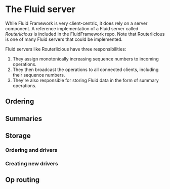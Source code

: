 # The Fluid server

While Fluid Framework is very client-centric, it does rely on a server component. A reference implementation of a Fluid
server called _Routerlicious_ is included in the FluidFramework repo. Note that Routerlicious is one of many Fluid
servers that could be implemented.

Fluid servers like Routerlicious have three responsibilities:

1. They assign monotonically increasing sequence numbers to incoming operations.
1. They then broadcast the operations to all connected clients, including their sequence numbers.
1. They're also responsible for storing Fluid data in the form of summary operations.


## Ordering



## Summaries

## Storage

### Ordering and drivers

### Creating new drivers

## Op routing
